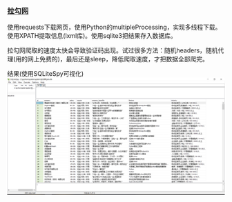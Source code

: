 ### [拉勾网](https://github.com/peanwang/spider/tree/master/%E6%8B%89%E5%8B%BE%E7%BD%91)
使用requests下载网页，使用Python的multipleProcessing，实现多线程下载。使用XPATH提取信息(lxml库)。使用sqlite3把结果存入数据库。

拉勾网爬取的速度太快会导致验证码出现。试过很多方法：随机headers，随机代理(用的网上免费的)，最后还是sleep，降低爬取速度，才把数据全部爬完。


结果(使用SQLiteSpy可视化)
<br>
![result](https://github.com/peanwang/spider/blob/master/%E6%8B%89%E5%8B%BE%E7%BD%91/result.PNG)